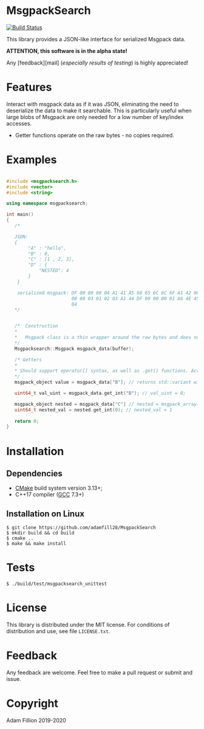 MsgpackSearch
====================================
[![Build Status](https://travis-ci.com/adamfill28/MsgpackSearch.svg?token=W9zuzwEoz6cKPPLYczY3&branch=master)](https://travis-ci.com/adamfill28/MsgpackSearch)

This library provides a JSON-like interface for serialized Msgpack data.

**ATTENTION, this software is in the alpha state!**

Any [feedback][mail] (*especially results of testing*) is highly appreciated!

Features
========

Interact with msgpack data as if it was JSON, eliminating the need to deserialize the data to make it searchable. This is
particularly useful when large blobs of Msgpack are only needed for a low number of key/index accesses. 

- Getter functions operate on the raw bytes - no copies required.

Examples
=======

```cpp

#include <msgpacksearch.h>
#include <vector>
#include <string>

using namespace msgpacksearch;

int main()
{
   /* 

   JSON: 
   {
        "A" : "hello",
        "B" : 0,
        "C" : [1 , 2, 3],
        "D" : {
            "NESTED": 4
        }
    }

    serialized msgpack: DF 00 00 00 04 A1 41 A5 68 65 6C 6C 6F A1 42 00 A1 43 DD 00 
                        00 00 03 01 02 03 A1 44 DF 00 00 00 01 A6 4E 45 53 54 45 44 
                        04
   */


   /*  Construction
   * 
   *   Msgpack class is a thin wrapper around the raw bytes and does not require ownership.
   */
   Msgpacksearch::Msgpack msgpack_data(buffer); 

   /* Getters
   * 
   * Should support operator[] syntax, as well as .get() functions. Access errors should be handled via throws (in the case of []) or null returns (in the case of .get())
   */
   msgpack_object value = msgpack_data["B"]; // returns std::variant with current alternative type 'uint64_t' and value 0

   uint64_t val_uint = msgpack_data.get_int("B"); // val_uint = 0;

   msgpack_object nested = msgpack_data["C"] // nested = msgpack_array([1, 2, 3])
   uint64_t nested_val = nested.get_int(0); // nested_val = 1
   
   return 0;
}
```

Installation 
==========================

Dependencies
------------

- [CMake] build system version 3.13+;
- C++17 compiler ([GCC] 7.3+)

Installation on Linux
---------------------

    $ git clone https://github.com/adamfill28/MsgpackSearch
    $ mkdir build && cd build
    $ cmake ..
    $ make && make install


Tests 
==========================
    $ ./build/test/msgpacksearch_unittest

License
=======

This library is distributed under the MIT license. For conditions of distribution and use,
see file `LICENSE.txt`.

Feedback
========

Any feedback are welcome. Feel free to make a pull request or submit and issue.

Copyright
=========

Adam Fillion 2019-2020

[CMake]: https://cmake.org/
[GCC]: https://gcc.gnu.org/